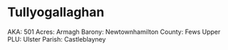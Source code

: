 # Tullyogallaghan

AKA: 501
Acres: Armagh
Barony: Newtownhamilton
County: Fews Upper
PLU: Ulster
Parish: Castleblayney